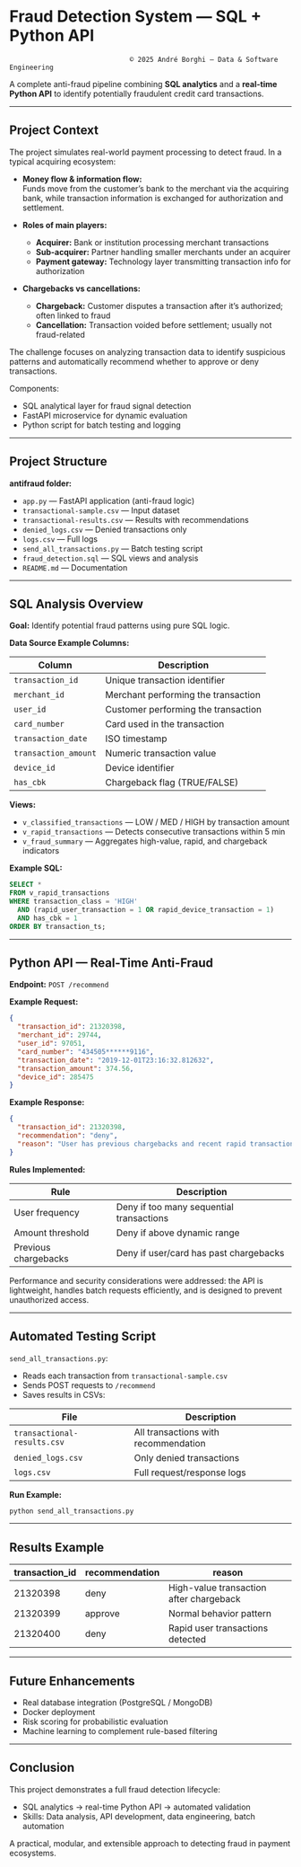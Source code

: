 # Fraud Detection System — SQL + Python API

                                  © 2025 André Borghi — Data & Software Engineering

A complete anti-fraud pipeline combining **SQL analytics** and a **real-time Python API** to identify potentially fraudulent credit card transactions.

---

## Project Context

The project simulates real-world payment processing to detect fraud. In a typical acquiring ecosystem:

- **Money flow & information flow:**  
  Funds move from the customer’s bank to the merchant via the acquiring bank, while transaction information is exchanged for authorization and settlement.  

- **Roles of main players:**  
  - **Acquirer:** Bank or institution processing merchant transactions  
  - **Sub-acquirer:** Partner handling smaller merchants under an acquirer  
  - **Payment gateway:** Technology layer transmitting transaction info for authorization  

- **Chargebacks vs cancellations:**  
  - **Chargeback:** Customer disputes a transaction after it’s authorized; often linked to fraud  
  - **Cancellation:** Transaction voided before settlement; usually not fraud-related  

The challenge focuses on analyzing transaction data to identify suspicious patterns and automatically recommend whether to approve or deny transactions.

Components:

- SQL analytical layer for fraud signal detection  
- FastAPI microservice for dynamic evaluation  
- Python script for batch testing and logging

---

## Project Structure

**antifraud folder:**

- `app.py` — FastAPI application (anti-fraud logic)  
- `transactional-sample.csv` — Input dataset  
- `transactional-results.csv` — Results with recommendations  
- `denied_logs.csv` — Denied transactions only  
- `logs.csv` — Full logs  
- `send_all_transactions.py` — Batch testing script  
- `fraud_detection.sql` — SQL views and analysis  
- `README.md` — Documentation  

---

## SQL Analysis Overview

**Goal:** Identify potential fraud patterns using pure SQL logic.  

**Data Source Example Columns:**

| Column               | Description |
|---------------------|-------------|
| `transaction_id`    | Unique transaction identifier |
| `merchant_id`       | Merchant performing the transaction |
| `user_id`           | Customer performing the transaction |
| `card_number`       | Card used in the transaction |
| `transaction_date`  | ISO timestamp |
| `transaction_amount`| Numeric transaction value |
| `device_id`         | Device identifier |
| `has_cbk`           | Chargeback flag (TRUE/FALSE) |

**Views:**

- `v_classified_transactions` — LOW / MED / HIGH by transaction amount  
- `v_rapid_transactions` — Detects consecutive transactions within 5 min  
- `v_fraud_summary` — Aggregates high-value, rapid, and chargeback indicators  

**Example SQL:**
```sql
SELECT *
FROM v_rapid_transactions
WHERE transaction_class = 'HIGH'
  AND (rapid_user_transaction = 1 OR rapid_device_transaction = 1)
  AND has_cbk = 1
ORDER BY transaction_ts;
```

---

## Python API — Real-Time Anti-Fraud

**Endpoint:** `POST /recommend`

**Example Request:**
```json
{
  "transaction_id": 21320398,
  "merchant_id": 29744,
  "user_id": 97051,
  "card_number": "434505******9116",
  "transaction_date": "2019-12-01T23:16:32.812632",
  "transaction_amount": 374.56,
  "device_id": 285475
}
```

**Example Response:**
```json
{
  "transaction_id": 21320398,
  "recommendation": "deny",
  "reason": "User has previous chargebacks and recent rapid transactions"
}
```

**Rules Implemented:**

| Rule                 | Description |
|---------------------|-------------|
| User frequency       | Deny if too many sequential transactions |
| Amount threshold     | Deny if above dynamic range |
| Previous chargebacks | Deny if user/card has past chargebacks |


Performance and security considerations were addressed: the API is lightweight, handles batch requests efficiently, and is designed to prevent unauthorized access.

---

## Automated Testing Script

`send_all_transactions.py`:

- Reads each transaction from `transactional-sample.csv`  
- Sends POST requests to `/recommend`  
- Saves results in CSVs:

| File                     | Description |
|--------------------------|-------------|
| `transactional-results.csv` | All transactions with recommendation |
| `denied_logs.csv`        | Only denied transactions |
| `logs.csv`               | Full request/response logs |

**Run Example:**
```bash
python send_all_transactions.py
```

---

## Results Example

| transaction_id | recommendation | reason |
|----------------|----------------|--------|
| 21320398       | deny           | High-value transaction after chargeback |
| 21320399       | approve        | Normal behavior pattern |
| 21320400       | deny           | Rapid user transactions detected |

---

## Future Enhancements

- Real database integration (PostgreSQL / MongoDB)  
- Docker deployment  
- Risk scoring for probabilistic evaluation  
- Machine learning to complement rule-based filtering  

---

## Conclusion

This project demonstrates a full fraud detection lifecycle:

- SQL analytics → real-time Python API → automated validation  
- Skills: Data analysis, API development, data engineering, batch automation  

A practical, modular, and extensible approach to detecting fraud in payment ecosystems.
